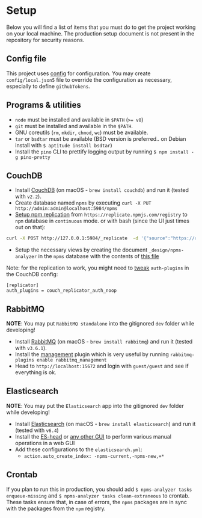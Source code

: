 # Setup

Below you will find a list of items that you must do to get the project working on your local machine. The production setup document is not present in the repository for security reasons.


## Config file

This project uses [config](https://www.npmjs.com/package/config) for configuration. You may create `config/local.json5` file to override the configuration as necessary, especially to define `githubTokens`.


## Programs & utilities

- `node` must be installed and available in `$PATH` (`>= v8`)
- `git` must be installed and available in the `$PATH`.
- GNU coreutils (`rm`, `mkdir`, `chmod`, `wc`) must be available.
- `tar` or `bsdtar` must be available (BSD version is preferred.. on Debian install with `$ aptitude install bsdtar`)
- Install the `pino` CLI to prettify logging output by running `$ npm install -g pino-pretty`


## CouchDB

- Install [CouchDB](http://couchdb.apache.org/) (on macOS - `brew install couchdb`) and run it (tested with `v2.2`).
- Create database named `npms` by executing `curl -X PUT http://admin:admin@localhost:5984/npms`
- [Setup npm replication](https://guide.couchdb.org/draft/replication.html#:~:text=Start%20CouchDB%20and%20open%20your,an%20interface%20to%20start%20replication.) from `https://replicate.npmjs.com/registry` to `npm` database in `continuous` mode. 
  or with bash (since the UI just times out on that):
```sh
curl -X POST http://127.0.0.1:5984/_replicate  -d '{"source":"https://replicate.npmjs.com/registry", "target":"http://admin:mysecretpassword@127.0.0.1:5984/npm", "create_target": true}' -H "Content-Type: application/json"
```

- Setup the necessary views by creating the document `_design/npms-analyzer` in the `npms` database with the contents of [this file](../config/couchdb/npms-analyzer.json)

Note: for the replication to work, you might need to [tweak](https://github.com/apache/couchdb/issues/1550#issuecomment-411751809) `auth-plugins` in the CouchDB config:

```
[replicator]
auth_plugins = couch_replicator_auth_noop
```


## RabbitMQ

**NOTE**: You may put `RabbitMQ standalone` into the gitignored `dev` folder while developing!

- Install [RabbitMQ](https://www.rabbitmq.com/download.html) (on macOS - `brew install rabbitmq`) and run it (tested with `v3.6.1`).
- Install the [management](https://www.rabbitmq.com/management.html) plugin which is very useful by running `rabbitmq-plugins enable rabbitmq_management`
- Head to `http://localhost:15672` and login with `guest/guest` and see if everything is ok.


## Elasticsearch

**NOTE**: You may put the `Elasticsearch` app into the gitignored `dev` folder while developing!

- Install [Elasticsearch](https://www.elastic.co/downloads/elasticsearch) (on macOS - `brew install elasticsearch`) and run it (tested with `v6.4`)
- Install the [ES-head](https://github.com/mobz/elasticsearch-head) or [any other GUI](https://github.com/appbaseio/dejavu#3-comparison-with-other-data-browsers) to perform various manual operations in a web GUI
- Add these configurations to the `elasticsearch.yml`:
  - `action.auto_create_index: -npms-current,-npms-new,+*`


## Crontab

If you plan to run this in production, you should add `$ npms-analyzer tasks enqueue-missing` and `$ npms-analyzer tasks clean-extraneous` to crontab. These tasks ensure that, in case of errors, the `npms` packages are in sync with the packages from the `npm` registry.
